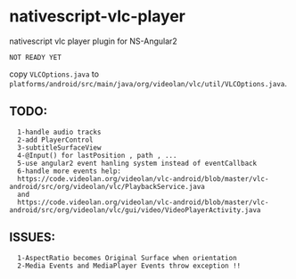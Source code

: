 # nativescript-vlc-player
nativescript vlc player plugin for NS-Angular2

`NOT READY YET`

copy `VLCOptions.java` to `platforms/android/src/main/java/org/videolan/vlc/util/VLCOptions.java`.

  ## TODO:
  ```
    1-handle audio tracks
    2-add PlayerControl
    3-subtitleSurfaceView
    4-@Input() for lastPosition , path , ...
    5-use angular2 event hanling system instead of eventCallback
    6-handle more events help:
    https://code.videolan.org/videolan/vlc-android/blob/master/vlc-android/src/org/videolan/vlc/PlaybackService.java
    and
    https://code.videolan.org/videolan/vlc-android/blob/master/vlc-android/src/org/videolan/vlc/gui/video/VideoPlayerActivity.java
  ```


  ## ISSUES:
  ```
    1-AspectRatio becomes Original Surface when orientation
    2-Media Events and MediaPlayer Events throw exception !!

  ```
